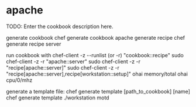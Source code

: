 # apache

TODO: Enter the cookbook description here.

generate cookbook
    chef generate cookbook apache
generate recipe
    chef generate recipe server

run cookbook with
chef-client -z --runlist (or -r) "cookbook::recipe"
sudo chef-client -z -r "apache::server"
sudo chef-client -z -r "recipe[apache::server]"
sudo chef-client -z -r "recipe[apache::server],recipe[workstation::setup]"
ohai memory/total
ohai cpu/0/mhz

generate a template file: 
    chef generate template [path_to_cookbook] [name]
    chef generate template ./workstation  motd
